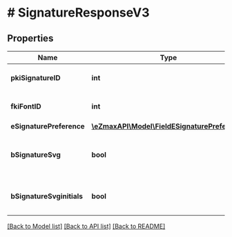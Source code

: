 # # SignatureResponseV3

## Properties

Name | Type | Description | Notes
------------ | ------------- | ------------- | -------------
**pkiSignatureID** | **int** | The unique ID of the Signature |
**fkiFontID** | **int** | The unique ID of the Font |
**eSignaturePreference** | [**\eZmaxAPI\Model\FieldESignaturePreference**](FieldESignaturePreference.md) |  |
**bSignatureSvg** | **bool** | Whether the signature has a SVG or not |
**bSignatureSvginitials** | **bool** | Whether the initials has a SVG or not |

[[Back to Model list]](../../README.md#models) [[Back to API list]](../../README.md#endpoints) [[Back to README]](../../README.md)
